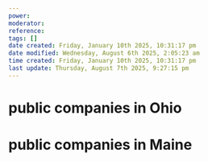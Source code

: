 ```yaml
---
power: 
moderator:
reference:
tags: []
date created: Friday, January 10th 2025, 10:31:17 pm
date modified: Wednesday, August 6th 2025, 2:05:23 am
time created: Friday, January 10th 2025, 10:31:17 pm
last update: Thursday, August 7th 2025, 9:27:15 pm
---
```

# public companies in Ohio
 

# public companies in Maine
